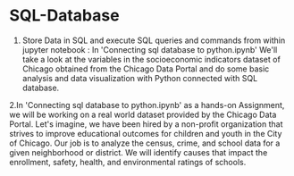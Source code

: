 # SQL-Database
1. Store Data in SQL and execute SQL queries and commands from within jupyter notebook : In 'Connecting sql database to python.ipynb' We'll take a look at the variables in the socioeconomic indicators dataset of Chicago obtained from the Chicago Data Portal and do some basic analysis and data visualization with Python connected with SQL database.
   
2.In 'Connecting sql database to python.ipynb' as a hands-on Assignment, we will be working on a real world dataset provided by the Chicago Data Portal. Let's imagine, we have been hired by a non-profit organization that strives to improve educational outcomes for children and youth in the City of Chicago. Our job is to analyze the census, crime, and school data for a given neighborhood or district. We will identify causes that impact the enrollment, safety, health, and environmental ratings of schools.
